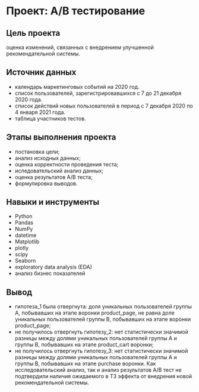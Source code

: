 # Проект: А/В тестирование

## Цель проекта
оценка изменений, связанных с внедрением улучшенной рекомендательной системы.

## Источник данных
- календарь маркетинговых событий на 2020 год.
- список пользователей, зарегистрировавшихся с 7 до 21 декабря 2020 года.
- список действий новых пользователей в период с 7 декабря 2020 по 4 января 2021 года.
- таблица участников тестов.

## Этапы выполнения проекта
* постановка цели;
* анализ исходных данных;
* оценка корректности проведения теста;
* иследовательский анализ данных;
* оценка результатов А/В теста;
* формулировка выводов.

## Навыки и инструменты
* Python 
* Pandas
* NumPy
* datetime
* Matplotlib
* plotly
* scipy
* Seaborn
* exploratory data analysis (EDA)
* анализ бизнес показателей 

## Вывод
* гипотеза_1 была отвергнута: доля уникальных пользователей группы А, побывавших на этапе воронки product_page, не равна доле уникальных пользователей группы В, побывавших на этапе воронки product_page;
* не получилось отвергнуть гипотезу_2: нет статистически значимой разницы между долями уникальных пользователей группы А и группы В, побывавших на этапе product_cart воронки;
* не получилось отвергнуть гипотезу_3: нет статистически значимой разницы между долями уникальных пользователей группы А и группы В, побывавших на этапе purchase воронки.
Как исследовательский анализ, так и анализ результатов А/В тест не подтвердили наличия ожидаемого в ТЗ эффекта от внедрения новой рекомендательной системы.
